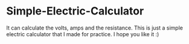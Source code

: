 # Simple-Electric-Calculator
It can calculate the volts, amps and the resistance.
This is just a simple electric calculator that I made for practice. I hope you like it :)
